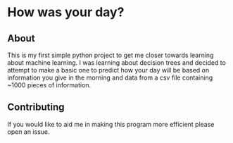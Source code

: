 # How was your day?
## About

This is my first simple python project to get me closer towards learning about machine learning. I was learning about decision trees and decided to attempt to make a basic one to predict how your day will be based on information you give in the morning and data from a csv file containing ~1000 pieces of information.

## Contributing

If you would like to aid me in making this program more efficient please open an issue.

